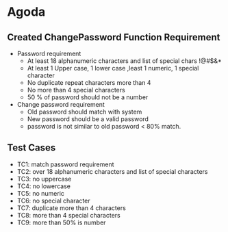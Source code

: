 # Agoda
## Created ChangePassword Function Requirement
  - Password requirement
    - At least 18 alphanumeric characters and list of special chars !@#$&*
    - At least 1 Upper case, 1 lower case ,least 1 numeric, 1 special character
    - No duplicate repeat characters more than 4
    - No more than 4 special characters
    - 50 % of password should not be a number
  - Change password requirement
    - Old password should match with system
    - New password should be a valid password
    - password is not similar to old password < 80% match.

## Test Cases
  - TC1: match password requirement
  - TC2: over 18 alphanumeric characters and list of special characters
  - TC3: no uppercase
  - TC4: no lowercase
  - TC5: no numeric
  - TC6: no special character
  - TC7: duplicate more than 4 characters
  - TC8: more than 4 special characters
  - TC9: more than 50% is number
